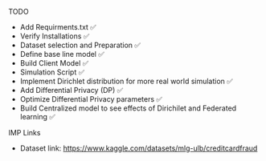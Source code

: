 TODO
- Add Requirments.txt ✅
- Verify Installations ✅
- Dataset selection and Preparation ✅
- Define base line model ✅
- Build Client Model ✅
- Simulation Script ✅
- Implement Dirichlet distribution for more real world simulation ✅
- Add Differential Privacy (DP) ✅
- Optimize Differential Privacy parameters ✅
- Build Centralized model to see effects of Dirichilet and Federated learning ✅


IMP Links
- Dataset link: https://www.kaggle.com/datasets/mlg-ulb/creditcardfraud